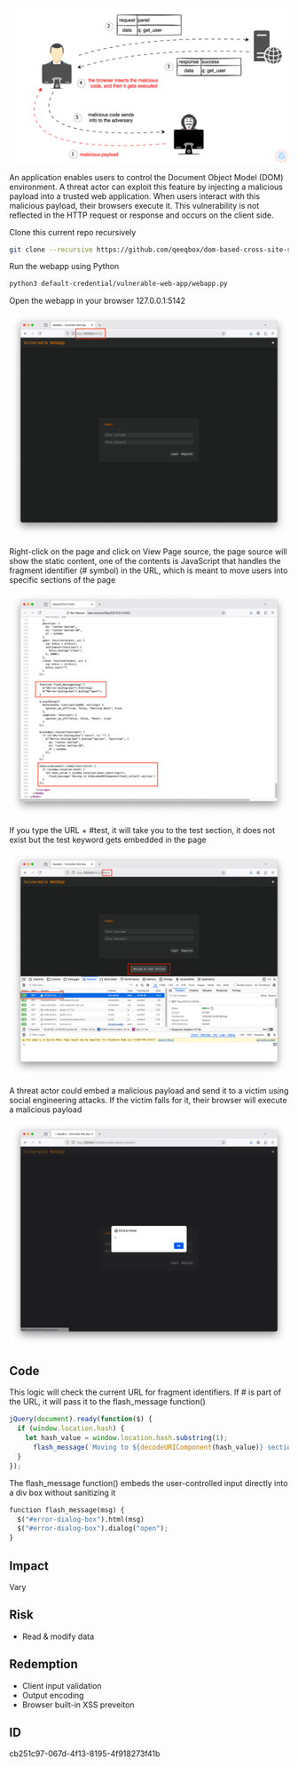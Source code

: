 <p align="center"> <img src="https://raw.githubusercontent.com/qeeqbox/dom-based-cross-site-scripting/main/content/dom-based-cross-site-scripting.svg"></p>

An application enables users to control the Document Object Model (DOM) environment. A threat actor can exploit this feature by injecting a malicious payload into a trusted web application. When users interact with this malicious payload, their browsers execute it. This vulnerability is not reflected in the HTTP request or response and occurs on the client side.

Clone this current repo recursively
```sh
git clone --recursive https://github.com/qeeqbox/dom-based-cross-site-scripting
```
Run the webapp using Python
```sh
python3 default-credential/vulnerable-web-app/webapp.py
```
Open the webapp in your browser 127.0.0.1:5142
<p align="center"> <img src="https://raw.githubusercontent.com/qeeqbox/dom-based-cross-site-scripting/main/content/1.png"></p>
Right-click on the page and click on View Page source, the page source will show the static content, one of the contents is JavaScript that handles the fragment identifier (# symbol) in the URL, which is meant to move users into specific sections of the page
<p align="center"> <img src="https://raw.githubusercontent.com/qeeqbox/dom-based-cross-site-scripting/main/content/2.png"></p>
If you type the URL + #test, it will take you to the test section, it does not exist but the test keyword gets embedded in the page
<p align="center"> <img src="https://raw.githubusercontent.com/qeeqbox/dom-based-cross-site-scripting/main/content/3.png"></p>
A threat actor could embed a malicious payload and send it to a victim using social engineering attacks. If the victim falls for it, their browser will execute a malicious payload
<p align="center"> <img src="https://raw.githubusercontent.com/qeeqbox/dom-based-cross-site-scripting/main/content/4.png"></p>

## Code
This logic will check the current URL for fragment identifiers. If # is part of the URL, it will pass it to the flash_message function()
```js
jQuery(document).ready(function($) {
  if (window.location.hash) {
    let hash_value = window.location.hash.substring(1);
      flash_message(`Moving to ${decodeURIComponent(hash_value)} section`)
  }
});
```
The flash_message function() embeds the user-controlled input directly into a div box without sanitizing it
```py
function flash_message(msg) {
  $("#error-dialog-box").html(msg)
  $("#error-dialog-box").dialog("open");
}
```
 
## Impact
Vary

## Risk
- Read & modify data

## Redemption
- Client input validation
- Output encoding
- Browser built-in XSS preveiton

## ID
cb251c97-067d-4f13-8195-4f918273f41b

